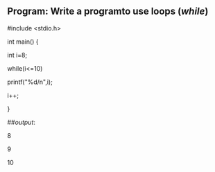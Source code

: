 ## Program: Write a programto use loops (*while*)

#include <stdio.h>

int main() {

int i=8;

while(i<=10)

printf("%d/n",i);

i++;

}

##*output*:

8

9

10
